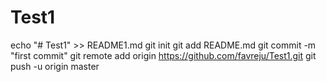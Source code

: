 # Test1
echo "# Test1" >> README1.md
git init
git add README.md
git commit -m "first commit"
git remote add origin https://github.com/favreju/Test1.git
git push -u origin master
